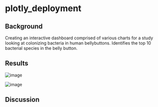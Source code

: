 # plotly_deployment

## Background
Creating an interactive dashboard comprised of various charts for a study looking at colonizing bacteria in human bellybuttons. 
Identifies the top 10 bacterial species in the belly button.

## Results

![image](https://user-images.githubusercontent.com/105028515/200146633-01f21787-1054-4e93-8e0d-bcef9b6bdedd.png)

![image](https://user-images.githubusercontent.com/105028515/200146658-fce6dce8-01c9-465b-9921-81e583c28d5f.png)


## Discussion
